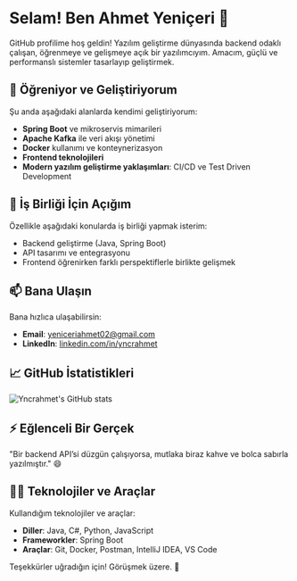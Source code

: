 # Selam! Ben Ahmet Yeniçeri 👋

GitHub profilime hoş geldin! Yazılım geliştirme dünyasında backend odaklı çalışan, öğrenmeye ve gelişmeye açık bir yazılımcıyım. Amacım, güçlü ve performanslı sistemler tasarlayıp geliştirmek. 

## 🌱 Öğreniyor ve Geliştiriyorum
Şu anda aşağıdaki alanlarda kendimi geliştiriyorum:  
- **Spring Boot** ve mikroservis mimarileri  
- **Apache Kafka** ile veri akışı yönetimi  
- **Docker** kullanımı ve konteynerizasyon  
- **Frontend teknolojileri**  
- **Modern yazılım geliştirme yaklaşımları**: CI/CD ve Test Driven Development  

## 👯 İş Birliği İçin Açığım
Özellikle aşağıdaki konularda iş birliği yapmak isterim:
- Backend geliştirme (Java, Spring Boot)
- API tasarımı ve entegrasyonu
- Frontend öğrenirken farklı perspektiflerle birlikte gelişmek

## 📫 Bana Ulaşın
Bana hızlıca ulaşabilirsin:
- **Email**: [yeniceriahmet02@gmail.com](mailto:yeniceriahmet02@gmail.com)
- **LinkedIn**: [linkedin.com/in/yncrahmet](https://www.linkedin.com/in/yncrahmet/)

## 📈 GitHub İstatistikleri
![Yncrahmet's GitHub stats](https://github-readme-stats.vercel.app/api?username=yncrahmet&show_icons=true&theme=radical)

## ⚡ Eğlenceli Bir Gerçek
"Bir backend API’si düzgün çalışıyorsa, mutlaka biraz kahve ve bolca sabırla yazılmıştır." 😄

## 🧑‍💻 Teknolojiler ve Araçlar
Kullandığım teknolojiler ve araçlar:
- **Diller**: Java, C#, Python, JavaScript
- **Frameworkler**: Spring Boot
- **Araçlar**: Git, Docker, Postman, IntelliJ IDEA, VS Code

Teşekkürler uğradığın için! Görüşmek üzere. 🚀
